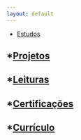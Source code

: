 ```yaml
---
layout: default
---
```


*   [Estudos](./)
## *[Projetos](./)
## *[Leituras](./Leituras/Python/Curso_Intensivo_Python)
## *[Certificações](./)
## *[Currículo](./)
